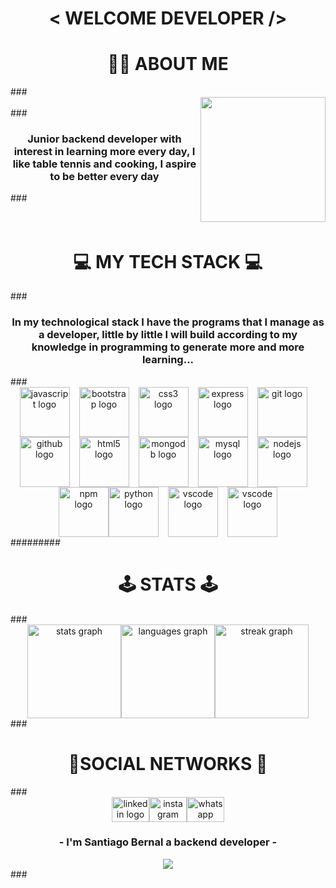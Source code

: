 <h1 align="center"><p>< WELCOME DEVELOPER /></p></h1><h1 align="center">👨‍🚀 ABOUT ME</h1>###<br clear="both"><img align="right" height="200" src=https://www.xtrafondos.com/wallpapers/noche-estrellada-en-la-ciudad-10845.jpg /><br>###<h3 align="center">Junior backend developer with interest in learning more every day, I like table tennis and cooking, I aspire to be better every day</h3>###</br></br></br><h1 align="center">💻 MY TECH STACK 💻</h1>###<h3 align="center">In my technological stack I have the programs that I manage as a developer, little by little I will build according to my knowledge in programming to generate more and more learning...</h3>###<br><div align="center"><img src="https://cdn.jsdelivr.net/gh/devicons/devicon/icons/javascript/javascript-original.svg" height="80" alt="javascript logo" /><img width="15" /><img src="https://cdn.jsdelivr.net/gh/devicons/devicon/icons/bootstrap/bootstrap-original.svg" height="80" alt="bootstrap logo" /><img width="15" /><img src="https://cdn.jsdelivr.net/gh/devicons/devicon/icons/css3/css3-original.svg" height="80" alt="css3 logo" /><img width="15" /><img src="https://cdn.jsdelivr.net/gh/devicons/devicon/icons/express/express-original.svg" height="80" alt="express logo" /><img width="15" /><img src="https://cdn.jsdelivr.net/gh/devicons/devicon/icons/git/git-original.svg" height="80" alt="git logo" /><img width="15" /><img src="https://cdn.jsdelivr.net/gh/devicons/devicon/icons/github/github-original.svg" height="80" alt="github logo" /><img width="15" /><img src="https://cdn.jsdelivr.net/gh/devicons/devicon/icons/html5/html5-original.svg" height="80" alt="html5 logo" /><img width="15" /><img src="https://cdn.jsdelivr.net/gh/devicons/devicon/icons/mongodb/mongodb-original.svg" height="80" alt="mongodb logo" /><img width="15" /><img src="https://cdn.jsdelivr.net/gh/devicons/devicon/icons/mysql/mysql-original.svg" height="80" alt="mysql logo" /><img width="15" /><img src="https://cdn.jsdelivr.net/gh/devicons/devicon/icons/nodejs/nodejs-original.svg" height="80" alt="nodejs logo" /><img width="15" /><img src="https://cdn.jsdelivr.net/gh/devicons/devicon/icons/npm/npm-original-wordmark.svg" height="80" alt="npm logo" /><img src="https://cdn.jsdelivr.net/gh/devicons/devicon/icons/python/python-original.svg" height="80" alt="python logo"/><img width="15" /><img src="https://cdn.jsdelivr.net/gh/devicons/devicon/icons/react/react-original.svg" height="80" alt="vscode logo" /><img width="15" /><img src="https://cdn.jsdelivr.net/gh/devicons/devicon/icons/jest/jest-plain.svg" height="80" alt="vscode logo" /></div>######</div>###<br/><h1 align="center">🕹️ STATS 🕹️</h1>###<div align="center"><img src="https://github-readme-stats.vercel.app/api?username=JhonnSantiagoBernalJuradoCampus&hide_title=false&hide_rank=false&show_icons=true&include_all_commits=true&count_private=true&disable_animations=true&theme=radical&locale=en&hide_border=false&order=1" height="150" alt="stats graph" /><img src="https://github-readme-stats.vercel.app/api/top-langs?username=JhonnSantiagoBernalJuradoCampus&locale=en&hide_title=false&layout=compact&card_width=320&langs_count=5&theme=radical&hide_border=false&order=2" height="150" alt="languages graph" /><img src="https://streak-stats.demolab.com?user=JhonnSantiagoBernalJuradoCampus&locale=en&mode=daily&theme=radical&hide_border=false&border_radius=5&order=3" height="150" alt="streak graph" /></div>###</br><h1 align="center">📱SOCIAL NETWORKS 📱</h1>###<div align="center"><a href="https://www.linkedin.com/in/jhon-santiago-bernal-jurado-647a3b26a/"><img src="https://raw.githubusercontent.com/maurodesouza/profile-readme-generator/master/src/assets/icons/social/linkedin/default.svg" width="60" height="40" alt="linkedin logo"/></a><a href="https://www.instagram.com/santiagobernalj11/"><img src="https://raw.githubusercontent.com/maurodesouza/profile-readme-generator/master/src/assets/icons/social/instagram/default.svg" width="60" height="40" alt="instagram logo"/></a><a href="https://wa.link/qga4fb"><img src="https://raw.githubusercontent.com/maurodesouza/profile-readme-generator/master/src/assets/icons/social/whatsapp/default.svg" width="60" height="40" alt="whatsapp logo"/></a></div><h3 align="center">- I'm Santiago Bernal a backend developer -</h3><div align="center"><img src="https://profile-counter.glitch.me/JhonnSantiagoBernalJuradoCampus/count.svg?" /></div>###

